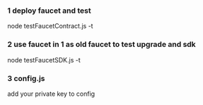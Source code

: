 ### 1 deploy faucet and test
node testFaucetContract.js -t
### 2 use faucet in 1 as old faucet to test upgrade and sdk
node testFaucetSDK.js -t
### 3 config.js
add your private key to config
